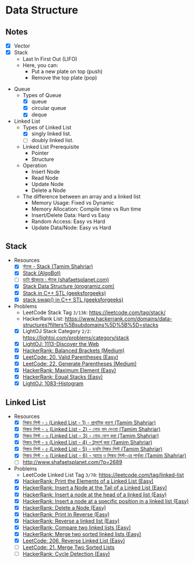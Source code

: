 # Data Structure

## Notes

-   [x] Vector
-   [x] Stack
    -   Last In First Out (LIFO)
    -   Here, you can:
        -   Put a new plate on top (push)
        -   Remove the top plate (pop)
-   Queue
    -   Types of Queue
        -   [x] queue
        -   [x] circular queue
        -   [x] deque
-   Linked List
    -   Types of Linked List
        -   [x] singly linked list.
        -   [ ] doubly linked list.
    -   Linked List Prerequisite
        -   Pointer
        -   Structure
    -   Operation
        -   Insert Node
        -   Read Node
        -   Update Node
        -   Delete a Node
    -   The difference between an array and a linked list
        -   Memory Usage: Fixed vs Dynamic
        -   Memory Allocation: Compile time vs Run time
        -   Insert/Delete Data: Hard vs Easy
        -   Random Access: Easy vs Hard
        -   Update Data/Node: Easy vs Hard

## Stack

-   Resources
    -   [x] [স্ট্যাক - Stack (Tamim Shahriar)](https://youtu.be/-8JxL-dXg6w)
    -   [x] [Stack (AlgoBot)](https://youtu.be/3gwBZwsa_ik)
    -   [ ] [ডাটা স্ট্রাকচার : স্ট্যাক (shafaetsplanet.com)](http://www.shafaetsplanet.com/?p=2342)
    -   [x] [Stack Data Structure (programiz.com)](https://www.programiz.com/dsa/stack)
    -   [x] [Stack in C++ STL (geeksforgeeks)](https://www.geeksforgeeks.org/stack-in-cpp-stl/)
    -   [x] [stack swap() in C++ STL (geeksforgeeks)](https://www.geeksforgeeks.org/stack-swap-in-c-stl)
-   Problems
    -   LeetCode Stack Tag `3/136`: https://leetcode.com/tag/stack/
    -   HackerRank List: https://www.hackerrank.com/domains/data-structures?filters%5Bsubdomains%5D%5B%5D=stacks
    -   [x] LightOJ Stack Category `2/2`: https://lightoj.com/problems/category/stack
    -   [x] [LightOJ: 1113-Discover the Web](https://lightoj.com/problem/discover-the-web)
    -   [x] [HackerRank: Balanced Brackets (Medium)](https://www.hackerrank.com/challenges/balanced-brackets)
    -   [x] [LeetCode: 20. Valid Parentheses (Easy)](https://leetcode.com/problems/valid-parentheses/)
    -   [x] [LeetCode: 22. Generate Parentheses (Medium)](https://leetcode.com/problems/generate-parentheses)
    -   [x] [HackerRank: Maximum Element (Easy)](https://www.hackerrank.com/challenges/maximum-element)
    -   [x] [HackerRank: Equal Stacks (Easy)](https://www.hackerrank.com/challenges/equal-stacks/problem)
    -   [x] [LightOJ: 1083-Histogram](https://lightoj.com/problem/histogram)

## Linked List

-   Resources
    -   [x] [লিঙ্কড লিস্ট - ১ (Linked List - 1) - প্রাথমিক ধারণা (Tamim Shahriar)](https://youtu.be/k3wD1KtP8EE)
    -   [x] [লিঙ্কড লিস্ট - ২ (Linked List - 2) - নোড বাদ দেওয়া (Tamim Shahriar)](https://youtu.be/rBc-CApEe3s)
    -   [x] [লিঙ্কড লিস্ট - ৩ (Linked List - 3) - নোড যোগ করা (Tamim Shahriar)](https://youtu.be/VLd6EnfUuWU)
    -   [x] [লিঙ্কড লিস্ট - ৪ (Linked List - 4) - ট্রাভার্স করা (Tamim Shahriar)](https://youtu.be/XLBBmEUILi4)
    -   [x] [লিঙ্কড লিস্ট - ৫ (Linked List - 5) - ডবলি লিঙ্কড লিস্ট (Tamim Shahriar)](https://youtu.be/kyuPR9SqvDY)
    -   [x] [লিঙ্কড লিস্ট - ৬ (Linked List - 6) - অ্যারে ও লিঙ্কড লিস্ট-এর পার্থক্য (Tamim Shahriar)](https://youtu.be/DKpe5gsySag)
    -   [ ] http://www.shafaetsplanet.com/?p=2689
-   Problems
    -   LeetCode Linked List Tag `3/70`: https://leetcode.com/tag/linked-list
    -   [x] [HackerRank: Print the Elements of a Linked List (Easy)](https://www.hackerrank.com/challenges/print-the-elements-of-a-linked-list)
    -   [x] [HackerRank: Insert a Node at the Tail of a Linked List (Easy)](https://www.hackerrank.com/challenges/insert-a-node-at-the-tail-of-a-linked-list)
    -   [x] [HackerRank: Insert a node at the head of a linked list (Easy)](https://www.hackerrank.com/challenges/insert-a-node-at-the-head-of-a-linked-list)
    -   [x] [HackerRank: Insert a node at a specific position in a linked list (Easy)](https://www.hackerrank.com/challenges/insert-a-node-at-a-specific-position-in-a-linked-list)
    -   [x] [HackerRank: Delete a Node (Easy)](https://www.hackerrank.com/challenges/delete-a-node-from-a-linked-list)
    -   [x] [HackerRank: Print in Reverse (Easy)](https://www.hackerrank.com/challenges/print-the-elements-of-a-linked-list-in-reverse)
    -   [x] [HackerRank: Reverse a linked list (Easy)](https://www.hackerrank.com/challenges/reverse-a-linked-list)
    -   [x] [HackerRank: Compare two linked lists (Easy)](https://www.hackerrank.com/challenges/compare-two-linked-lists)
    -   [x] [HackerRank: Merge two sorted linked lists (Easy)](https://www.hackerrank.com/challenges/merge-two-sorted-linked-lists)
    -   [x] [LeetCode: 206. Reverse Linked List (Easy)](https://leetcode.com/problems/reverse-linked-list/)
    -   [ ] [LeetCode: 21. Merge Two Sorted Lists](https://leetcode.com/problems/merge-two-sorted-lists)
    -   [ ] [HackerRank: Cycle Detection (Easy)](https://www.hackerrank.com/challenges/detect-whether-a-linked-list-contains-a-cycle)
